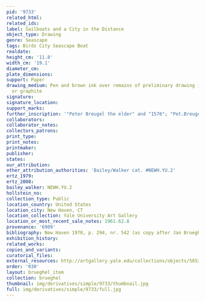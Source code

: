 ```yaml
---
pid: '9733'
related_html: 
related_ids: 
label: Sailboats and a City in the Distance
object_type: Drawing
genre: Seascape
tags: Birds City Seascape Boat
realdate: 
height_cm: '11.8'
width_cm: '19.1'
diameter_cm: 
plate_dimensions: 
support: Paper
drawing_medium: Pen and brown ink over remains of preliminary drawing in black chalk
  or graphite
signature: 
signature_location: 
support_marks: 
further_inscription: '"Peter Breugel the elder" and "1576"; "Pet.Breugel/[cross]1576"'
collaborators: 
collaborator_notes: 
collectors_patrons: 
print_type: 
print_notes: 
printmaker: 
publisher: 
states: 
our_attribution: 
other_attribution_authorities: 'Bailey/Walker cat. #NEWH.YU.2'
ertz_1979: 
ertz_2008: 
bailey_walker: NEWH.YU.2
hollstein_no: 
collection_type: Public
location_country: United States
location_city: New Haven, CT
location_collection: Yale University Art Gallery
location_or_most_recent_sale_notes: 1961.62.8
provenance: '6909'
bibliography: New Haven 1970, p. 294, nr. 542 (as copy after Jan Brueghel the Elder)
exhibition_history: 
related_works: 
copies_and_variants: 
curatorial_files: 
external_resources: http://artgallery.yale.edu/collections/objects/58528
order: '030'
layout: brueghel_item
collection: brueghel
thumbnail: img/derivatives/simple/9733/thumbnail.jpg
full: img/derivatives/simple/9733/full.jpg
---
```

